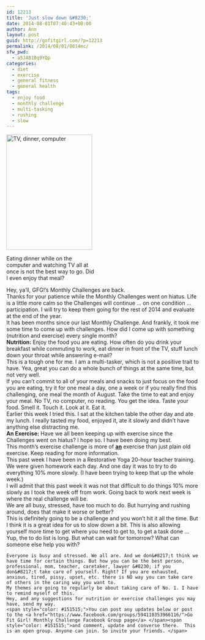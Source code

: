 ```yaml
---
id: 12213
title: 'Just slow down &#8230;'
date: 2014-08-01T07:40:43+00:00
author: Ann
layout: post
guid: http://gofitgirl.com/?p=12213
permalink: /2014/08/01/0814mc/
sfw_pwd:
  - a5JAB1Bq9YQp
categories:
  - diet
  - exercise
  - general fitness
  - general health
tags:
  - enjoy food
  - monthly challenge
  - multi-tasking
  - rushing
  - slow
---
```

<div id="attachment_12236" style="width: 234px" class="wp-caption alignleft">
  <a href="http://gofitgirl.com/2014/08/0814mc/photo-205/" rel="attachment wp-att-12236"><img class="size-medium wp-image-12236" src="http://gofitgirl.com/wp-content/uploads/2014/07/photo-205-224x300.jpg" alt="TV, dinner, computer" width="224" height="300" /></a>
  
  <p class="wp-caption-text">
    Eating dinner while on the computer and watching TV all at once is not the best way to go. Did I even enjoy that meal?
  </p>
</div>

  
Hey, ya&#8217;ll, GFG!&#8217;s Monthly Challenges are back.  
Thanks for your patience while the Monthly Challenges went on hiatus. Life is a little more calm so the Challenges will continue &#8230; on one condition &#8230; participation. I will try to keep them going for the rest of 2014 and evaluate at the end of the year.  
It has been months since our last Monthly Challenge. And frankly, it took me some time to come up with challenges. How did I come up with something (nutrition and exercise) every single month?  
**Nutrition:** Enjoy the food you are eating. How often do you drink your breakfast while commuting to work, eat dinner in front of the TV, stuff lunch down your throat while answering e-mail?  
This is a tough one for me. I am a multi-tasker, which is not a positive trait to have. Yea, great you can do a whole bunch of things at the same time, but not very well.  
If you can&#8217;t commit to all of your meals and snacks to just focus on the food you are eating, try it for one meal a day, one a week or if you really find this challenging, one meal the month of August. Take the time to eat and enjoy your meal. No TV, no computer, no reading. You get the idea. Taste your food. Smell it. Touch it. Look at it. Eat it.  
Earlier this week I tried this. I sat at the kitchen table the other day and ate my lunch. I really tasted my food, enjoyed it, ate it slowly and didn&#8217;t have anything else distracting me.  
**An Exercise:** Have we all been keeping up with exercise since the Challenges went on hiatus? I hope so. I have been doing my best.  
This month&#8217;s exercise challenge is more of <span style="text-decoration: underline;"><strong>an</strong></span> exercise than just plain old exercise. Keep reading for more information.  
This past week I have been in a Restorative Yoga 20-hour teacher training.  
We were given homework each day. And one day it was to try to do everything 10% more slowly. (I have been trying to keep that up the whole week.)  
I will admit that this past week it was not that difficult to do things 10% more slowly as I took the week off from work. Going back to work next week is where the real challenge will be.  
We are all busy, stressed, have too much to do. But hurrying and rushing around, does that make it worse or better?  
This is definitely going to be a challenge and you won&#8217;t hit it all the time. But I think it is a great idea for us to slow down a bit. This is also allowing yourself more time to get where you need to get to, to get a task done &#8230; Yup, the to do list is long. But what can wait for tomorrow? What can someone else help you with?  
~~~~~  
Everyone is busy and stressed. We all are. And we don&#8217;t think we have time for certain things. But how you can be the best person, professional, mom, teacher, caretaker, lawyer &#8230; if you don&#8217;t take care of yourself. Right? If you are exhausted, anxious, tired, pissy, upset, etc. there is NO way you can take care of others in the caring way you want to.  
My themes are going to regularly be about taking care of No. 1. I have to remind myself of this.  
Hey, and any suggestions for nutrition or exercise challenges you may have, send my way.  
<span style="color: #151515;">You can post any updates below or post to the <a href="https://www.facebook.com/groups/594110353966116/">Go Fit Girl! Monthly Challenge Facebook Group page</a> </span><span style="color: #151515;">and comment, update and converse there.  This is an open group. Anyone can join. So invite your friends. </span>